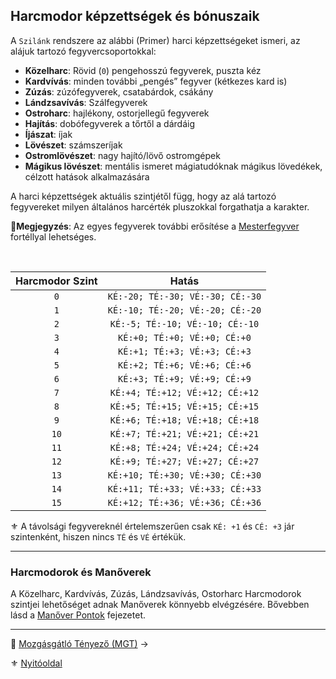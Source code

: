 ## Harcmodor képzettségek és bónuszaik

A `Szilánk` rendszere az alábbi (Primer) harci képzettségeket ismeri, az alájuk tartozó fegyvercsoportokkal:

- **Közelharc**: Rövid (`0`) pengehosszú fegyverek, puszta kéz
- **Kardvívás**: minden további „pengés” fegyver (kétkezes kard is)
- **Zúzás**: zúzófegyverek, csatabárdok, csákány
- **Lándzsavívás**: Szálfegyverek
- **Ostroharc**: hajlékony, ostorjellegű fegyverek
- **Hajítás**: dobófegyverek a tőrtől a dárdáig
- **Íjászat**: íjak
- **Lövészet**: számszeríjak
- **Ostromlövészet**: nagy hajító/lövő ostromgépek
- **Mágikus lövészet**: mentális ismeret mágiatudóknak mágikus lövedékek, célzott hatások alkalmazására

A harci képzettségek aktuális szintjétől függ, hogy az alá tartozó fegyvereket milyen általános harcérték pluszokkal forgathatja a karakter.

🔆**Megjegyzés**: Az egyes fegyverek további erősítése a [Mesterfegyver](fortelyok.harci/mesterfegyver.md) fortéllyal lehetséges.

<br />

<!-- tag: md_table_harcmodor_kepzettseg_bonuszok_start -->

| Harcmodor Szint |              Hatás               |
|:---------------:|:--------------------------------:|
|       `0`       | `KÉ:-20; TÉ:-30; VÉ:-30; CÉ:-30` |
|       `1`       | `KÉ:-10; TÉ:-20; VÉ:-20; CÉ:-20` |
|       `2`       | `KÉ:-5; TÉ:-10; VÉ:-10; CÉ:-10`  |
|       `3`       |   `KÉ:+0; TÉ:+0; VÉ:+0; CÉ:+0`   |
|       `4`       |   `KÉ:+1; TÉ:+3; VÉ:+3; CÉ:+3`   |
|       `5`       |   `KÉ:+2; TÉ:+6; VÉ:+6; CÉ:+6`   |
|       `6`       |   `KÉ:+3; TÉ:+9; VÉ:+9; CÉ:+9`   |
|       `7`       | `KÉ:+4; TÉ:+12; VÉ:+12; CÉ:+12`  |
|       `8`       | `KÉ:+5; TÉ:+15; VÉ:+15; CÉ:+15`  |
|       `9`       | `KÉ:+6; TÉ:+18; VÉ:+18; CÉ:+18`  |
|      `10`       | `KÉ:+7; TÉ:+21; VÉ:+21; CÉ:+21`  |
|      `11`       | `KÉ:+8; TÉ:+24; VÉ:+24; CÉ:+24`  |
|      `12`       | `KÉ:+9; TÉ:+27; VÉ:+27; CÉ:+27`  |
|      `13`       | `KÉ:+10; TÉ:+30; VÉ:+30; CÉ:+30` |
|      `14`       | `KÉ:+11; TÉ:+33; VÉ:+33; CÉ:+33` |
|      `15`       | `KÉ:+12; TÉ:+36; VÉ:+36; CÉ:+36` |

<!-- tag: md_table_harcmodor_kepzettseg_bonuszok_end -->

⚜️ A távolsági fegyvereknél értelemszerűen csak `KÉ: +1` és `CÉ: +3` jár szintenként, hiszen nincs `TÉ` és `VÉ` értékük.

---
### Harcmodorok és Manőverek

A Közelharc, Kardvívás, Zúzás, Lándzsavívás, Ostorharc Harcmodorok szintjei lehetőséget adnak Manőverek könnyebb elvégzésére. Bővebben lásd a [Manőver Pontok](066_02_manover_pontok.md) fejezetet.

---

🔗 [Mozgásgátló Tényező (MGT)](062_03_MGT_99.md) →

⚜️ [Nyitóoldal](start.md#6-harcrendszer-%EF%B8%8F)
